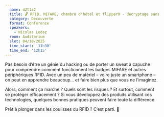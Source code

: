 ```yaml
---
  name: d2t1s2
  title: 🔓 RFID, MIFARE, chambre d'hôtel et flipper0 - décryptage sans contact
  category: Découverte
  format: Conférence
  speakers: 
    - Nicolas Ledez
  room: Auditorium
  slot: 04/10/2025
  time_start: '11h30'
  time_end: '12h15'
---
```

Pas besoin d’être un génie du hacking ou de porter un sweat à capuche pour comprendre comment fonctionnent les badges MIFARE et autres périphériques RFID. Avec un peu de matériel – voire juste un smartphone – on peut en apprendre beaucoup… et faire bien plus que vous ne l’imaginez.

Alors, comment ça marche ? Quels sont les risques ? Et surtout, comment se protéger efficacement ? Si vous développez des produits utilisant ces technologies, quelques bonnes pratiques peuvent faire toute la différence.

Prêt à plonger dans les coulisses du RFID ? C’est parti. 🚀
